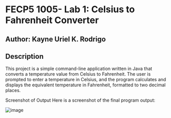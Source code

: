 # FECP5 1005- Lab 1: Celsius to Fahrenheit Converter
## Author: Kayne Uriel K. Rodrigo

## Description
This project is a simple command-line application written in Java that converts a temperature value from Celsius to Fahrenheit. The user is prompted to enter a temperature in Celsius, and the program calculates and displays the equivalent temperature in Fahrenheit, formatted to two decimal places.

Screenshot of Output
Here is a screenshot of the final program output:

![image](https://github.com/user-attachments/assets/d39fc4a8-363f-4ebe-8f4e-0779d4feae16)

